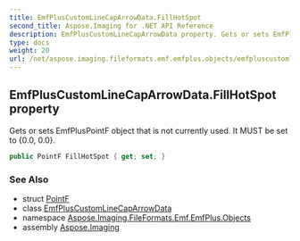 ```yaml
---
title: EmfPlusCustomLineCapArrowData.FillHotSpot
second_title: Aspose.Imaging for .NET API Reference
description: EmfPlusCustomLineCapArrowData property. Gets or sets EmfPlusPointF object that is not currently used. It MUST be set to 0.0 0.0
type: docs
weight: 20
url: /net/aspose.imaging.fileformats.emf.emfplus.objects/emfpluscustomlinecaparrowdata/fillhotspot/
---
```

## EmfPlusCustomLineCapArrowData.FillHotSpot property

Gets or sets EmfPlusPointF object that is not currently used. It MUST be set to {0.0, 0.0}.

```csharp
public PointF FillHotSpot { get; set; }
```

### See Also

* struct [PointF](../../../aspose.imaging/pointf/)
* class [EmfPlusCustomLineCapArrowData](../)
* namespace [Aspose.Imaging.FileFormats.Emf.EmfPlus.Objects](../../emfpluscustomlinecaparrowdata/)
* assembly [Aspose.Imaging](../../../)


